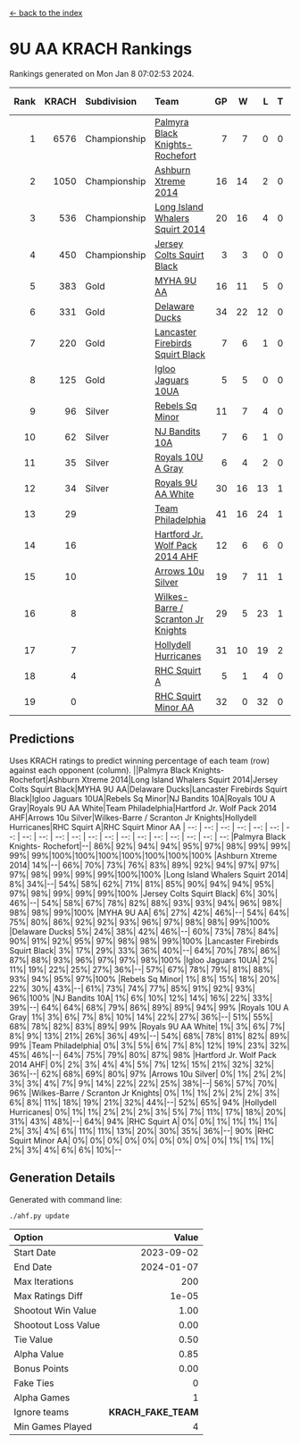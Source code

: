 [<- back to the index](readme.md)
# 9U AA KRACH Rankings
Rankings generated on Mon Jan  8 07:02:53 2024.

Rank|KRACH|Subdivision|Team|GP|W|L|T|OTW|OTL|SoS|Exp Wins|Win Diff
---:|---:|:---|:---|---:|---:|---:|---:|---:|---:|---:|---:|---:
1|6576|Championship|[Palmyra Black Knights- Rochefort](https://gamesheetstats.com/seasons/3659/teams/140260/schedule)|7|7|0|0|0|0|134|7.8|-0.0
2|1050|Championship|[Ashburn Xtreme 2014](https://gamesheetstats.com/seasons/3659/teams/140217/schedule)|16|14|2|0|0|0|179|14.8|-0.0
3|536|Championship|[Long Island Whalers Squirt 2014](https://gamesheetstats.com/seasons/3659/teams/140221/schedule)|20|16|4|0|1|0|214|16.8|-0.0
4|450|Championship|[Jersey Colts Squirt Black](https://gamesheetstats.com/seasons/3659/teams/140254/schedule)|3|3|0|0|0|0|18|3.9|0.0
5|383|Gold|[MYHA 9U AA](https://gamesheetstats.com/seasons/3659/teams/140222/schedule)|16|11|5|0|2|0|262|11.8|-0.0
6|331|Gold|[Delaware Ducks](https://gamesheetstats.com/seasons/3659/teams/140218/schedule)|34|22|12|0|0|3|805|22.8|-0.0
7|220|Gold|[Lancaster Firebirds Squirt Black](https://gamesheetstats.com/seasons/3659/teams/140256/schedule)|7|6|1|0|0|0|58|6.9|0.0
8|125|Gold|[Igloo Jaguars 10UA](https://gamesheetstats.com/seasons/3659/teams/140253/schedule)|5|5|0|0|0|0|3|5.9|0.0
9|96|Silver|[Rebels Sq Minor](https://gamesheetstats.com/seasons/3659/teams/140223/schedule)|11|7|4|0|1|1|195|7.9|0.0
10|62|Silver|[NJ Bandits 10A](https://gamesheetstats.com/seasons/3659/teams/140259/schedule)|7|6|1|0|0|0|13|6.9|0.0
11|35|Silver|[Royals 10U A Gray](https://gamesheetstats.com/seasons/3659/teams/140262/schedule)|6|4|2|0|0|0|56|4.9|0.0
12|34|Silver|[Royals 9U AA White](https://gamesheetstats.com/seasons/3659/teams/140225/schedule)|30|16|13|1|0|0|140|17.4|0.0
13|29||[Team Philadelphia](https://gamesheetstats.com/seasons/3659/teams/140265/schedule)|41|16|24|1|2|1|517|17.4|0.0
14|16||[Hartford Jr. Wolf Pack 2014 AHF](https://gamesheetstats.com/seasons/3659/teams/140219/schedule)|12|6|6|0|0|0|132|6.9|0.0
15|10||[Arrows 10u Silver](https://gamesheetstats.com/seasons/3659/teams/140216/schedule)|19|7|11|1|1|0|130|8.4|0.0
16|8||[Wilkes-Barre / Scranton Jr Knights](https://gamesheetstats.com/seasons/3659/teams/140228/schedule)|29|5|23|1|0|1|603|6.4|0.0
17|7||[Hollydell Hurricanes](https://gamesheetstats.com/seasons/3659/teams/140220/schedule)|31|10|19|2|0|0|89|11.9|0.0
18|4||[RHC Squirt A](https://gamesheetstats.com/seasons/3659/teams/140261/schedule)|5|1|4|0|0|0|16|1.9|0.0
19|0||[RHC Squirt Minor AA](https://gamesheetstats.com/seasons/3659/teams/140224/schedule)|32|0|32|0|0|1|100|0.9|0.0

## Predictions
Uses KRACH ratings to predict winning percentage of each team (row) against each opponent (column).
||Palmyra Black Knights- Rochefort|Ashburn Xtreme 2014|Long Island Whalers Squirt 2014|Jersey Colts Squirt Black|MYHA 9U AA|Delaware Ducks|Lancaster Firebirds Squirt Black|Igloo Jaguars 10UA|Rebels Sq Minor|NJ Bandits 10A|Royals 10U A Gray|Royals 9U AA White|Team Philadelphia|Hartford Jr. Wolf Pack 2014 AHF|Arrows 10u Silver|Wilkes-Barre / Scranton Jr Knights|Hollydell Hurricanes|RHC Squirt A|RHC Squirt Minor AA
| --: | --: | --: | --: | --: | --: | --: | --: | --: | --: | --: | --: | --: | --: | --: | --: | --: | --: | --: | --: 
|Palmyra Black Knights- Rochefort|--| 86%| 92%| 94%| 94%| 95%| 97%| 98%| 99%| 99%| 99%| 99%|100%|100%|100%|100%|100%|100%|100%
|Ashburn Xtreme 2014| 14%|--| 66%| 70%| 73%| 76%| 83%| 89%| 92%| 94%| 97%| 97%| 97%| 98%| 99%| 99%| 99%|100%|100%
|Long Island Whalers Squirt 2014|  8%| 34%|--| 54%| 58%| 62%| 71%| 81%| 85%| 90%| 94%| 94%| 95%| 97%| 98%| 99%| 99%| 99%|100%
|Jersey Colts Squirt Black|  6%| 30%| 46%|--| 54%| 58%| 67%| 78%| 82%| 88%| 93%| 93%| 94%| 96%| 98%| 98%| 98%| 99%|100%
|MYHA 9U AA|  6%| 27%| 42%| 46%|--| 54%| 64%| 75%| 80%| 86%| 92%| 92%| 93%| 96%| 97%| 98%| 98%| 99%|100%
|Delaware Ducks|  5%| 24%| 38%| 42%| 46%|--| 60%| 73%| 78%| 84%| 90%| 91%| 92%| 95%| 97%| 98%| 98%| 99%|100%
|Lancaster Firebirds Squirt Black|  3%| 17%| 29%| 33%| 36%| 40%|--| 64%| 70%| 78%| 86%| 87%| 88%| 93%| 96%| 97%| 97%| 98%|100%
|Igloo Jaguars 10UA|  2%| 11%| 19%| 22%| 25%| 27%| 36%|--| 57%| 67%| 78%| 79%| 81%| 88%| 93%| 94%| 95%| 97%|100%
|Rebels Sq Minor|  1%|  8%| 15%| 18%| 20%| 22%| 30%| 43%|--| 61%| 73%| 74%| 77%| 85%| 91%| 92%| 93%| 96%|100%
|NJ Bandits 10A|  1%|  6%| 10%| 12%| 14%| 16%| 22%| 33%| 39%|--| 64%| 64%| 68%| 79%| 86%| 89%| 89%| 94%| 99%
|Royals 10U A Gray|  1%|  3%|  6%|  7%|  8%| 10%| 14%| 22%| 27%| 36%|--| 51%| 55%| 68%| 78%| 82%| 83%| 89%| 99%
|Royals 9U AA White|  1%|  3%|  6%|  7%|  8%|  9%| 13%| 21%| 26%| 36%| 49%|--| 54%| 68%| 78%| 81%| 82%| 89%| 99%
|Team Philadelphia|  0%|  3%|  5%|  6%|  7%|  8%| 12%| 19%| 23%| 32%| 45%| 46%|--| 64%| 75%| 79%| 80%| 87%| 98%
|Hartford Jr. Wolf Pack 2014 AHF|  0%|  2%|  3%|  4%|  4%|  5%|  7%| 12%| 15%| 21%| 32%| 32%| 36%|--| 62%| 68%| 69%| 80%| 97%
|Arrows 10u Silver|  0%|  1%|  2%|  2%|  3%|  3%|  4%|  7%|  9%| 14%| 22%| 22%| 25%| 38%|--| 56%| 57%| 70%| 96%
|Wilkes-Barre / Scranton Jr Knights|  0%|  1%|  1%|  2%|  2%|  2%|  3%|  6%|  8%| 11%| 18%| 19%| 21%| 32%| 44%|--| 52%| 65%| 94%
|Hollydell Hurricanes|  0%|  1%|  1%|  2%|  2%|  2%|  3%|  5%|  7%| 11%| 17%| 18%| 20%| 31%| 43%| 48%|--| 64%| 94%
|RHC Squirt A|  0%|  0%|  1%|  1%|  1%|  1%|  2%|  3%|  4%|  6%| 11%| 11%| 13%| 20%| 30%| 35%| 36%|--| 90%
|RHC Squirt Minor AA|  0%|  0%|  0%|  0%|  0%|  0%|  0%|  0%|  0%|  1%|  1%|  1%|  2%|  3%|  4%|  6%|  6%| 10%|--

## Generation Details

Generated with command line:
```
./ahf.py update
```

| Option | Value |
| :----- | ----: |
| Start Date | 2023-09-02 |
| End Date | 2024-01-07 |
| Max Iterations | 200 |
| Max Ratings Diff | 1e-05 |
| Shootout Win Value | 1.00 |
| Shootout Loss Value | 0.00 |
| Tie Value | 0.50 |
| Alpha Value | 0.85 |
| Bonus Points | 0.00 |
| Fake Ties | 0 |
| Alpha Games | 1 |
| Ignore teams | __KRACH_FAKE_TEAM__ |
| Min Games Played | 4 |

